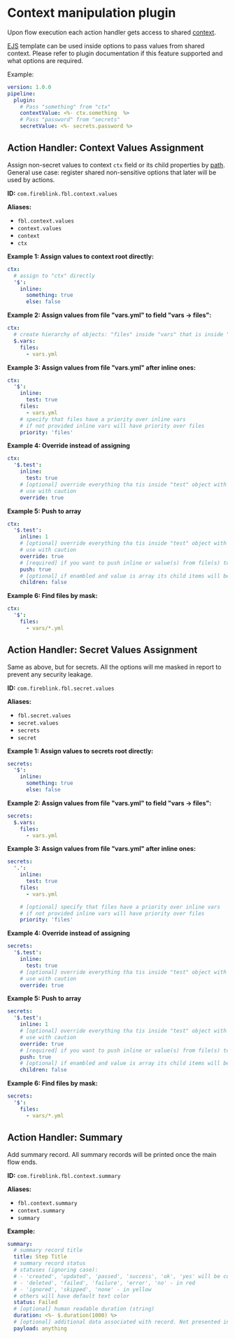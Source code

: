 # Context manipulation plugin

Upon flow execution each action handler gets access to shared [context](../GLOSSARY.md#context).

[EJS](http://ejs.co/) template can be used inside options to pass values from shared context.
Please refer to plugin documentation if this feature supported and what options are required.

Example:

```yaml
version: 1.0.0
pipeline:
  plugin:
    # Pass "something" from "ctx"
    contextValue: <%- ctx.something  %>
    # Pass "password" from "secrets"
    secretValue: <%- secrets.password %>
```

## Action Handler: Context Values Assignment

Assign non-secret values to context `ctx` field or its child properties by [path](../GLOSSARY.md#path). General use case: register shared non-sensitive options that later will be used by actions.

**ID:** `com.fireblink.fbl.context.values`

**Aliases:**

- `fbl.context.values`
- `context.values`
- `context`
- `ctx`

**Example 1: Assign values to context root directly:**

```yaml
ctx:
  # assign to "ctx" directly
  '$':
    inline:
      something: true
      else: false
```

**Example 2: Assign values from file "vars.yml" to field "vars -&gt; files":**

```yaml
ctx:
  # create hierarchy of objects: "files" inside "vars" that is inside "ctx"
  $.vars:
    files:
      - vars.yml
```

**Example 3: Assign values from file "vars.yml" after inline ones:**

```yaml
ctx:
  '$':
    inline:
      test: true
    files:
      - vars.yml
    # specify that files have a priority over inline vars
    # if not provided inline vars will have priority over files
    priority: 'files'
```

**Example 4: Override instead of assigning**

```yaml
ctx:
  '$.test':
    inline:
      test: true
    # [optional] override everything tha tis inside "test" object with { test: true }
    # use with caution
    override: true
```

**Example 5: Push to array**

```yaml
ctx:
  '$.test':
    inline: 1
    # [optional] override everything tha tis inside "test" object with { test: true }
    # use with caution
    override: true
    # [required] if you want to push inline or value(s) from file(s) to targets array
    push: true
    # [optional] if enambled and value is array its child items will be pushed instead of array itself
    children: false
```

**Example 6: Find files by mask:**

```yaml
ctx:
  '$':
    files:
      - vars/*.yml
```

## Action Handler: Secret Values Assignment

Same as above, but for secrets. All the options will me masked in report to prevent any security leakage.

**ID:** `com.fireblink.fbl.secret.values`

**Aliases:**

- `fbl.secret.values`
- `secret.values`
- `secrets`
- `secret`

**Example 1: Assign values to secrets root directly:**

```yaml
secrets:
  '$':
    inline:
      something: true
      else: false
```

**Example 2: Assign values from file "vars.yml" to field "vars -&gt; files":**

```yaml
secrets:
  $.vars:
    files:
      - vars.yml
```

**Example 3: Assign values from file "vars.yml" after inline ones:**

```yaml
secrets:
  '.':
    inline:
      test: true
    files:
      - vars.yml

    # [optional] specify that files have a priority over inline vars
    # if not provided inline vars will have priority over files
    priority: 'files'
```

**Example 4: Override instead of assigning**

```yaml
secrets:
  '$.test':
    inline:
      test: true
    # [optional] override everything tha tis inside "test" object with { test: true }
    # use with caution
    override: true
```

**Example 5: Push to array**

```yaml
secrets:
  '$.test':
    inline: 1
    # [optional] override everything tha tis inside "test" object with { test: true }
    # use with caution
    override: true
    # [required] if you want to push inline or value(s) from file(s) to target's array
    push: true
    # [optional] if enambled and value is array its child items will be pushed instead of array itself
    children: false
```

**Example 6: Find files by mask:**

```yaml
secrets:
  '$':
    files:
      - vars/*.yml
```

## Action Handler: Summary

Add summary record. All summary records will be printed once the main flow ends.

**ID:** `com.fireblink.fbl.context.summary`

**Aliases:**

- `fbl.context.summary`
- `context.summary`
- `summary`

**Example:**

```yaml
summary:
  # summary record title
  title: Step Title
  # summary record status
  # statuses (ignoring case):
  # - 'created', 'updated', 'passed', 'success', 'ok', 'yes' will be colored in green
  # - 'deleted', 'failed', 'failure', 'error', 'no' - in red
  # - 'ignored', 'skipped', 'none' - in yellow
  # others will have default text color
  status: Failed
  # [optional] human readable duration (string)
  duration: <%- $.duration(1000) %>
  # [optional] additional data associated with record. Not presented in printed table.
  payload: anything
```
